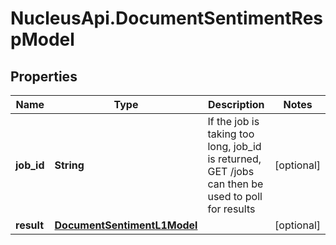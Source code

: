 # NucleusApi.DocumentSentimentRespModel

## Properties
Name | Type | Description | Notes
------------ | ------------- | ------------- | -------------
**job_id** | **String** | If the job is taking too long, job_id is returned, GET /jobs can then be used to poll for results | [optional] 
**result** | [**DocumentSentimentL1Model**](DocumentSentimentL1Model.md) |  | [optional] 


